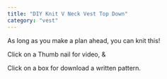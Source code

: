 ```yaml
---
title: "DIY Knit V Neck Vest Top Down"
category: "vest"
---
```

As long as you make a plan ahead, you can knit this!​

Click on a Thumb nail for video, &

Click on a box for download a written pattern.